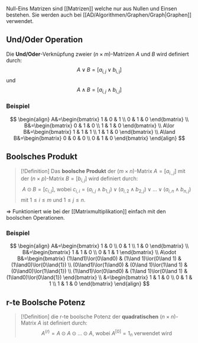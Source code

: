 Null-Eins Matrizen sind [[Matrizen]] welche nur aus Nullen und Einsen bestehen. Sie werden auch bei [[AD/Algorithmen/Graphen/Graph|Graphen]] verwendet.

## Und/Oder Operation
Die **Und/Oder**-Verknüpfung zweier $(n\times m)$-Matrizen $A$ und $B$ wird definiert durch:
$$
A\lor B=[a_{i,j}\lor b_{\mathrm{i,j}}]
$$
und
$$
A\land B=[a_{i,j}\land b_{i,j}]
$$
### Beispiel
$$
\begin{align}
A&=\begin{bmatrix}
1 & 0 & 1 \\
0 & 1 & 0
\end{bmatrix} \\
B&=\begin{bmatrix}
0 & 1 & 0 \\
1 & 1 & 0
\end{bmatrix} \\
A\lor B&=\begin{bmatrix}
1 & 1 & 1 \\
1 & 1 & 0
\end{bmatrix} \\
A\land B&=\begin{bmatrix}
0 & 0 & 0 \\
0 & 1 & 0
\end{bmatrix}
\end{align}
$$
## Boolsches Produkt
>[!Definition]
>Das **boolsche Produkt** der $(m\times n)$-Matrix $A=[a_{i.,j}]$ mit der $(n\times p)$-Matrix $B=[b_{i,j}]$ wird definiert durch:
>$$
>A\odot B = [c_{i,j}]\text{, wobei } c_{i,i}=(a_{i,j}\land b_{1,j})\lor(a_{i,2}\land b_{2,j})\lor\dots \lor(a_{i,n}\land b_{n,j})
>$$
>mit $1\leq i\leq m$ und $1\leq j\leq n$.

=> Funktioniert wie bei der [[Matrixmultiplikation]] einfach mit den boolschen Operationen.
### Beispiel
$$
\begin{align}
A&=\begin{bmatrix}
1 & 0 \\
0 & 1 \\
1 & 0
\end{bmatrix} \\
B&=\begin{bmatrix}
1 & 1 & 0 \\
0 & 1 & 1
\end{bmatrix} \\
A\odot B&=\begin{bmatrix}
(1\land1)\lor(0\land0) & (1\land 1)\lor(0\land 1) & (1\land0)\lor(0\land{1}) \\
(0\land1)\lor(1\land0) & (0\land 1)\lor(1\land 1) & (0\land0)\lor(1\land{1}) \\
(1\land1)\lor(0\land0) & (1\land 1)\lor(0\land 1) & (1\land0)\lor(0\land{1})
\end{bmatrix} \\
&=\begin{bmatrix}
1 & 1 & 0 \\
0 & 1 & 1 \\
1 & 1 & 0
\end{bmatrix}
\end{align}
$$

## r-te Boolsche Potenz
>[!Definition]
>die r-te boolsche Potenz der **quadratischen** $(n\times n)$-Matrix $A$ ist definiert durch:
>$$
>A^{(r)}=A\odot A\odot \dots\odot A\text{, wobei } A^{[0]}=1_{n}\text{ verwendet wird} 
>$$
